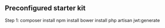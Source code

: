 ## Preconfigured starter kit

Step 1:
composer install
npm install
bower install
php artisan jwt:generate
